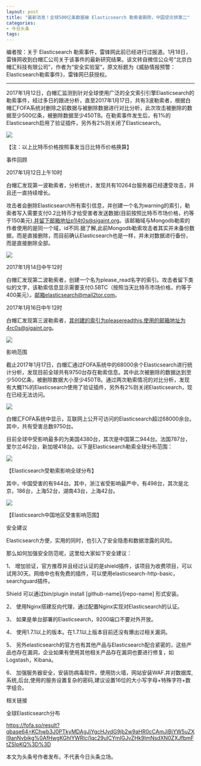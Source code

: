 ```yaml
---
layout: post
title: "最新消息！全球500亿条数据被 Elasticsearch 勒索者删除，中国受灾排第二"
categories:
- 今日头条
tags:
---
```

编者按：关于 Elasticsearch 勒索事件，雷锋网此前已经进行过报道。1月18日，雷锋网收到白帽汇公司关于该事件的最新研究结果。该文转自微信公众号“北京白帽汇科技有限公司”，作者为“安全实验室”，原文标题为《威胁情报预警：Elasticsearch勒索事件》，雷锋网已获授权。

----

2017年1月12日，白帽汇监测到针对全球使用广泛的全文索引引擎Elasticsearch的勒索事件，经过多日的跟进分析，直至2017年1月17日，共有3波勒索者，根据白帽汇FOFA系统对删除之前数据与被删除数据进行对比分析，此次攻击被删除的数据至少500亿条，被删除数据至少450TB。在勒索事件发生后，有1%的Elasticsearch启用了验证插件，另外有2%则关闭了Elasticsearch。

![](http://p1.pstatp.com/large/159c00069afe578a55e8)

【注：以上比特币价格按照事发当日比特币价格换算】



事件回顾

2017年1月12日上午10时

白帽汇发现第一波勒索者，分析统计，发现共有10264台服务器已经遭受攻击，并且还一直持续增长。

攻击者会删除Elasticsearch所有索引信息，并创建一个名为warning的索引，勒索者写入需要支付0.2比特币才给受害者发送数据(目前按照比特币市场价格，约等于150美元),并留下邮箱地址p1l4t0s@sigaint.org。该邮箱域与Mongodb勒索的作者使用的是同一个域，id不同.据了解,此前Mongodb勒索攻击者其实并未备份数据，而是直接删除，而目前确认Elasticsearch也是一样，并未对数据进行备份，而是直接删除全部。 

![](http://p3.pstatp.com/large/15ca0001a5dd0beb4c71)

2017年1月14日中午12时

白帽汇发现第二波勒索者，创建一个名为please_read名字的索引。攻击者留下类似的文字，该勒索信息显示需要支付0.5BTC（按照当天比特币市场价格，约等于400美元）。邮箱elasticsearch@mail2tor.com。



2017年1月16日中午12时

白帽汇发现第三波勒索者，其创建的索引为pleasereadthis.使用的邮箱地址为4rc0s@sigaint.org。

![](http://p3.pstatp.com/large/1589000b31dc6f9601e5)



影响范围

截止2017年1月17日，白帽汇通过FOFA系统中的68000余个Elasticsearch进行统计分析，发现目前全球共有9750台存在勒索信息。其中此次被删除的数据达到至少500亿条，被删除数据大小至少450TB。通过两次勒索情况的对比分析，发现有大概1%的Elasticsearch使用了验证插件，另外有2%则关闭Elasticsearch，现在已经无法访问。

![](http://p3.pstatp.com/large/159a0006aeb7b50aa3bb)

白帽汇FOFA系统中显示，互联网上公开可访问的Elasticsearch超过68000余台。其中，共有受害总数9750台。

目前全球中受影响最多的为美国4380台，其次是中国第二944台。法国787台，爱尔兰462台，新加坡418台。以下是Elasticsearch勒索全球分布范围：

![](http://p3.pstatp.com/large/159a0006aeb8c2f942ed)

【Elasticsearch受勒索影响全球分布】

其中，中国受害的有944台。其中，浙江省受影响最严中，有498台，其次是北京，186台，上海52台，湖南43台，上海42台。

![](http://p2.pstatp.com/large/159a0006aeb94277d507)

【Elasticsearch中国地区受害影响范围】



安全建议

Elasticsearch方便，实用的同时，也引入了安全隐患和数据泄露的风险。

那么如何加强安全防范呢，这里给大家如下安全建议：

1、 增加验证，官方推荐并且经过认证的是shield插件，该项目为收费项目，可以试用30天。网络中也有免费的插件，可以使用elasticsearch-http-basic，searchguard插件。

Shield 可以通过bin/plugin install [github-name]/[repo-name] 形式安装。

2、 使用Nginx搭建反向代理，通过配置Nginx实现对Elasticsearch的认证。

3、 如果是单台部署的Elasticsearch，9200端口不要对外开放。

4、 使用1.7.1以上的版本。在1.7.1以上版本目前还没有爆出过相关漏洞。

5、 另外elasticsearch的官方也有其他产品与Elasticsearch配合紧密的，这些产品也存在漏洞，企业如果有使用其他相关产品存在漏洞也要进行修复，如Logstash，Kibana。

6、 加强服务器安全，安装防病毒软件，使用防火墙，网站安装WAF.并对数据库,系统,后台,使用的服务设置复杂的密码,建议设置16位的大小写字母+特殊字符+数字组合。



相关链接

全球Elasticsearch分布

https://fofa.so/result?qbase64=KChwb3J0PTkyMDAgJiYgcHJvdG9jb2w9aHR0cCAmJiBiYW5uZXI9anNvbikg%0AfHwgKGhlYWRlcj1qc29uICYmIGJvZHk9ImNsdXN0ZXJfbmFtZSIpKQ%3D%3D

本文为头条号作者发布，不代表今日头条立场。